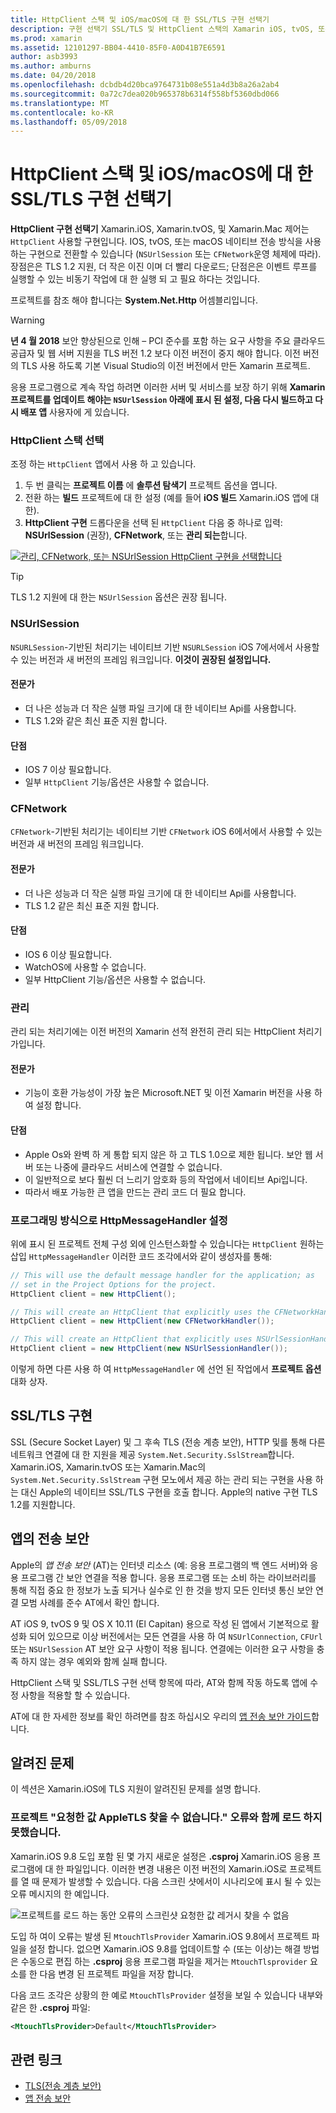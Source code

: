 ```yaml
---
title: HttpClient 스택 및 iOS/macOS에 대 한 SSL/TLS 구현 선택기
description: 구현 선택기 SSL/TLS 및 HttpClient 스택의 Xamarin iOS, tvOS, 또는 macOS 앱에서 사용 됩니다 하는 SSL/TLS 및 HttpClient 구현을 결정 합니다.
ms.prod: xamarin
ms.assetid: 12101297-BB04-4410-85F0-A0D41B7E6591
author: asb3993
ms.author: amburns
ms.date: 04/20/2018
ms.openlocfilehash: dcbdb4d20bca9764731b08e551a4d3b8a26a2ab4
ms.sourcegitcommit: 0a72c7dea020b965378b6314f558bf5360dbd066
ms.translationtype: MT
ms.contentlocale: ko-KR
ms.lasthandoff: 05/09/2018
---
```

# <a name="httpclient-stack-and-ssltls-implementation-selector-for-iosmacos"></a>HttpClient 스택 및 iOS/macOS에 대 한 SSL/TLS 구현 선택기

**HttpClient 구현 선택기** Xamarin.iOS, Xamarin.tvOS, 및 Xamarin.Mac 제어는 `HttpClient` 사용할 구현입니다. IOS, tvOS, 또는 macOS 네이티브 전송 방식을 사용 하는 구현으로 전환할 수 있습니다 (`NSUrlSession` 또는 `CFNetwork`운영 체제에 따라). 장점은은 TLS 1.2 지원, 더 작은 이진 이며 더 빨리 다운로드; 단점은은 이벤트 루프를 실행할 수 있는 비동기 작업에 대 한 실행 되 고 필요 하다는 것입니다.

프로젝트를 참조 해야 합니다는 **System.Net.Http** 어셈블리입니다.

> [!WARNING]
> **년 4 월 2018** 보안 향상된으로 인해 – PCI 준수를 포함 하는 요구 사항을 주요 클라우드 공급자 및 웹 서버 지원을 TLS 버전 1.2 보다 이전 버전이 중지 해야 합니다.  이전 버전의 TLS 사용 하도록 기본 Visual Studio의 이전 버전에서 만든 Xamarin 프로젝트.
>
> 응용 프로그램으로 계속 작업 하려면 이러한 서버 및 서비스를 보장 하기 위해 **Xamarin 프로젝트를 업데이트 해야는 `NSUrlSession` 아래에 표시 된 설정, 다음 다시 빌드하고 다시 배포 앱** 사용자에 게 있습니다.

<a name="Selecting-a-HttpClient-Stack" />

### <a name="selecting-a-httpclient-stack"></a>HttpClient 스택 선택

조정 하는 `HttpClient` 앱에서 사용 하 고 있습니다.

1. 두 번 클릭는 **프로젝트 이름** 에 **솔루션 탐색기** 프로젝트 옵션을 엽니다.
2. 전환 하는 **빌드** 프로젝트에 대 한 설정 (예를 들어 **iOS 빌드** Xamarin.iOS 앱에 대 한).
3. **HttpClient 구현** 드롭다운을 선택 된 `HttpClient` 다음 중 하나로 입력: **NSUrlSession** (권장), **CFNetwork**, 또는  **관리 되는**합니다.

[![관리, CFNetwork, 또는 NSUrlSession HttpClient 구현을 선택합니다](http-stack-images/http-xs-sml.png)](http-stack-images/http-xs.png#lightbox)

> [!TIP]
> TLS 1.2 지원에 대 한는 `NSUrlSession` 옵션은 권장 됩니다.

<a name="NSUrlSession" />

### <a name="nsurlsession"></a>NSUrlSession

`NSURLSession`-기반된 처리기는 네이티브 기반 `NSURLSession` iOS 7에서에서 사용할 수 있는 버전과 새 버전의 프레임 워크입니다. 
**이것이 권장된 설정입니다.**

#### <a name="pros"></a>전문가

- 더 나은 성능과 더 작은 실행 파일 크기에 대 한 네이티브 Api를 사용합니다.
- TLS 1.2와 같은 최신 표준 지원 합니다.

#### <a name="cons"></a>단점

- IOS 7 이상 필요합니다.
- 일부 `HttpClient` 기능/옵션은 사용할 수 없습니다.

<a name="CFNetwork" />

### <a name="cfnetwork"></a>CFNetwork

`CFNetwork`-기반된 처리기는 네이티브 기반 `CFNetwork` iOS 6에서에서 사용할 수 있는 버전과 새 버전의 프레임 워크입니다.

#### <a name="pros"></a>전문가

- 더 나은 성능과 더 작은 실행 파일 크기에 대 한 네이티브 Api를 사용합니다.
- TLS 1.2 같은 최신 표준 지원 합니다.

#### <a name="cons"></a>단점

- IOS 6 이상 필요합니다.
- WatchOS에 사용할 수 없습니다.
- 일부 HttpClient 기능/옵션은 사용할 수 없습니다.

<a name="Managed" />

### <a name="managed"></a>관리

관리 되는 처리기에는 이전 버전의 Xamarin 선적 완전히 관리 되는 HttpClient 처리기가입니다.

#### <a name="pros"></a>전문가

- 기능이 호환 가능성이 가장 높은 Microsoft.NET 및 이전 Xamarin 버전을 사용 하 여 설정 합니다.

#### <a name="cons"></a>단점

- Apple Os와 완벽 하 게 통합 되지 않은 하 고 TLS 1.0으로 제한 됩니다. 보안 웹 서버 또는 나중에 클라우드 서비스에 연결할 수 없습니다.
- 이 일반적으로 보다 훨씬 더 느리기 암호화 등의 작업에서 네이티브 Api입니다.
- 따라서 배포 가능한 큰 앱을 만드는 관리 코드 더 필요 합니다.

### <a name="programmatically-setting-the-httpmessagehandler"></a>프로그래밍 방식으로 HttpMessageHandler 설정

위에 표시 된 프로젝트 전체 구성 외에 인스턴스화할 수 있습니다는 `HttpClient` 원하는 삽입 `HttpMessageHandler` 이러한 코드 조각에서와 같이 생성자를 통해:

```csharp
// This will use the default message handler for the application; as
// set in the Project Options for the project.
HttpClient client = new HttpClient();

// This will create an HttpClient that explicitly uses the CFNetworkHandler
HttpClient client = new HttpClient(new CFNetworkHandler());

// This will create an HttpClient that explicitly uses NSUrlSessionHandler
HttpClient client = new HttpClient(new NSUrlSessionHandler());
```

이렇게 하면 다른 사용 하 여 `HttpMessageHandler` 에 선언 된 작업에서 **프로젝트 옵션** 대화 상자.

<a name="New-SSL-TLS-implementation-build-option" />
<a name="Selecting-a-SSL-TLS-implementation" />
<a name="Apple-TLS" />

## <a name="ssltls-implementation"></a>SSL/TLS 구현

SSL (Secure Socket Layer) 및 그 후속 TLS (전송 계층 보안), HTTP 및를 통해 다른 네트워크 연결에 대 한 지원을 제공 `System.Net.Security.SslStream`합니다. Xamarin.iOS, Xamarin.tvOS 또는 Xamarin.Mac의 `System.Net.Security.SslStream` 구현 모노에서 제공 하는 관리 되는 구현을 사용 하는 대신 Apple의 네이티브 SSL/TLS 구현을 호출 합니다. Apple의 native 구현 TLS 1.2를 지원합니다.

<a name="App-Transport-Security" />

## <a name="app-transport-security"></a>앱의 전송 보안

Apple의 _앱 전송 보안_ (AT)는 인터넷 리소스 (예: 응용 프로그램의 백 엔드 서버)와 응용 프로그램 간 보안 연결을 적용 합니다. 응용 프로그램 또는 소비 하는 라이브러리를 통해 직접 중요 한 정보가 노출 되거나 실수로 인 한 것을 방지 모든 인터넷 통신 보안 연결 모범 사례를 준수 AT에서 확인 합니다.

AT iOS 9, tvOS 9 및 OS X 10.11 (El Capitan) 용으로 작성 된 앱에서 기본적으로 활성화 되어 있으므로 이상 버전에서는 모든 연결을 사용 하 여 `NSUrlConnection`, `CFUrl` 또는 `NSUrlSession` AT 보안 요구 사항이 적용 됩니다. 연결에는 이러한 요구 사항을 충족 하지 않는 경우 예외와 함께 실패 합니다.

HttpClient 스택 및 SSL/TLS 구현 선택 항목에 따라, AT와 함께 작동 하도록 앱에 수정 사항을 적용할 할 수 있습니다.

AT에 대 한 자세한 정보를 확인 하려면를 참조 하십시오 우리의 [앱 전송 보안 가이드](~/ios/app-fundamentals/ats.md)합니다.

## <a name="known-issues"></a>알려진 문제

이 섹션은 Xamarin.iOS에 TLS 지원이 알려진된 문제를 설명 합니다.

### <a name="project-failed-to-load-with-error-requested-value-appletls-wasnt-found"></a>프로젝트 "요청한 값 AppleTLS 찾을 수 없습니다." 오류와 함께 로드 하지 못했습니다.

Xamarin.iOS 9.8 도입 포함 된 몇 가지 새로운 설정은 **.csproj** Xamarin.iOS 응용 프로그램에 대 한 파일입니다. 이러한 변경 내용은 이전 버전의 Xamarin.iOS로 프로젝트를 열 때 문제가 발생할 수 있습니다. 다음 스크린 샷에서이 시나리오에 표시 될 수 있는 오류 메시지의 한 예입니다.

![프로젝트를 로드 하는 동안 오류의 스크린샷 요청한 값 레거시 찾을 수 없음](http-stack-images/tlserror-xs.png)

도입 하 여이 오류는 발생 된 `MtouchTlsProvider` Xamarin.iOS 9.8에서 프로젝트 파일을 설정 합니다. 없으면 Xamarin.iOS 9.8를 업데이트할 수 (또는 이상)는 해결 방법은 수동으로 편집 하는 **.csproj** 응용 프로그램 파일을 제거는 `MtouchTlsprovider` 요소를 한 다음 변경 된 프로젝트 파일을 저장 합니다.

다음 코드 조각은 상황의 한 예로 `MtouchTlsProvider` 설정을 보일 수 있습니다 내부와 같은 한 **.csproj** 파일:

```xml
<MtouchTlsProvider>Default</MtouchTlsProvider>
```

## <a name="related-links"></a>관련 링크

- [TLS(전송 계층 보안)](~/cross-platform/app-fundamentals/transport-layer-security.md)
- [앱 전송 보안](~/ios/app-fundamentals/ats.md)
